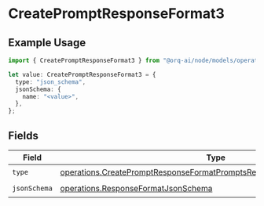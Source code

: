 # CreatePromptResponseFormat3

## Example Usage

```typescript
import { CreatePromptResponseFormat3 } from "@orq-ai/node/models/operations";

let value: CreatePromptResponseFormat3 = {
  type: "json_schema",
  jsonSchema: {
    name: "<value>",
  },
};
```

## Fields

| Field                                                                                                                                                                | Type                                                                                                                                                                 | Required                                                                                                                                                             | Description                                                                                                                                                          |
| -------------------------------------------------------------------------------------------------------------------------------------------------------------------- | -------------------------------------------------------------------------------------------------------------------------------------------------------------------- | -------------------------------------------------------------------------------------------------------------------------------------------------------------------- | -------------------------------------------------------------------------------------------------------------------------------------------------------------------- |
| `type`                                                                                                                                                               | [operations.CreatePromptResponseFormatPromptsRequestRequestBodyPromptType](../../models/operations/createpromptresponseformatpromptsrequestrequestbodyprompttype.md) | :heavy_check_mark:                                                                                                                                                   | N/A                                                                                                                                                                  |
| `jsonSchema`                                                                                                                                                         | [operations.ResponseFormatJsonSchema](../../models/operations/responseformatjsonschema.md)                                                                           | :heavy_check_mark:                                                                                                                                                   | N/A                                                                                                                                                                  |
